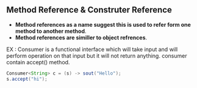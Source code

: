 ## Method Reference & Construter Reference 

- **Method references as a name suggest this is used to refer form one method to another method**.
- **Method references are similler to object refrences**. 

EX : Consumer is a functional interface which will take input and will perform operation on that input but it will not return anything. consumer contain accept() method.


``````java
Consumer<String> c = (s) -> sout("Hello");
s.accept("hi");
```````





